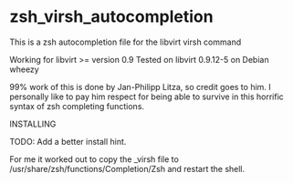 zsh_virsh_autocompletion
========================

This is a zsh autocompletion file for the libvirt virsh command

Working for libvirt >= version 0.9 
Tested on libvirt 0.9.12-5 on Debian wheezy

99% work of this is done by Jan-Philipp Litza, so credit goes
to him. I personally like to pay him respect for being able
to survive in this horrific syntax of zsh completing functions.


INSTALLING

TODO: Add a better install hint.

For me it worked out to copy the _virsh file to
/usr/share/zsh/functions/Completion/Zsh and restart the shell.
